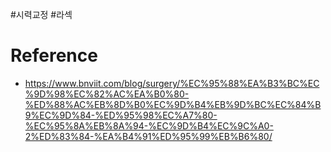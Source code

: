 #시력교정 #라섹 

# Reference
- https://www.bnviit.com/blog/surgery/%EC%95%88%EA%B3%BC%EC%9D%98%EC%82%AC%EA%B0%80-%ED%88%AC%EB%8D%B0%EC%9D%B4%EB%9D%BC%EC%84%B9%EC%9D%84-%ED%95%98%EC%A7%80-%EC%95%8A%EB%8A%94-%EC%9D%B4%EC%9C%A0-2%ED%83%84-%EA%B4%91%ED%95%99%EB%B6%80/